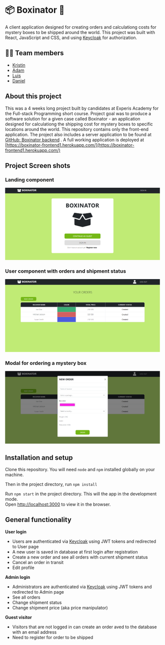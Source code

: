 # :package: Boxinator :postbox:

A client application designed for creating orders and calculationg costs for mystery boxes to be shipped around the world. This project was built with React, JavaScript and CSS, and using [Keycloak](https://www.keycloak.org/) for authorization.

## :woman_technologist: Team members

* [Kristin](https://github.com/kikkipedia)
* [Adam](https://github.com/Adamjohansson123)
* [Luis](https://github.com/lfgn84)
* [Daniel](https://github.com/Dandandumdum)

## About this project

This was a 4 weeks long project built by candidates at Experis Academy for the Full-stack Programming short course. Project goal was to produce a software solution for a given case called Boxinator - an application designed for calculationg the shipping cost for mystery boxes to specific locations around the world. This repository contains only the front-end application. The project also includes a server application to be found at [GitHub: Boxinator backend](https://github.com/kikkipedia/Boxinator-backend) . A full working application is deployed at [https://boxinator-frontend1.herokuapp.com/](https://boxinator-frontend1.herokuapp.com/)

## Project Screen shots

### Landing component
![image](/githubResources/Start.png)

### User component with orders and shipment status
![image](/githubResources/UserHome.png)

### Modal for ordering a mystery box
![image](/githubResources/UserOrderModal.png)

## Installation and setup

Clone this repository. You will need `node` and `npm` installed globally on your machine. 

Then in the project directory, run `npm install`

Run `npm start` in the project directory. This will the app in the development mode.\
Open [http://localhost:3000](http://localhost:3000) to view it in the browser.

## General functionality

**User login**
- Users are authenticated via [Keycloak](https://www.keycloak.org/) using JWT tokens and redirected to User page
- A new user is saved in database at first login after registration
- Create a new order and see all orders with current shipment status
- Cancel an order in transit
- Edit profile

**Admin login**
- Administrators are authenticated via [Keycloak](https://www.keycloak.org/) using JWT tokens and redirected to Admin page
- See all orders
- Change shipment status
- Change shipment price (aka price manipulator)

**Guest visitor**
- Visitors that are not logged in can create an order aved to the database with an email address
- Need to register for order to be shipped
